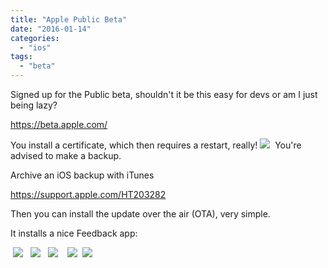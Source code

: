 ```yaml
---
title: "Apple Public Beta"
date: "2016-01-14"
categories: 
  - "ios"
tags: 
  - "beta"
---
```


Signed up for the Public beta, shouldn't it be this easy for devs or am I just being lazy?

https://beta.apple.com/

You install a certificate, which then requires a restart, really! [![](images/img_1882.png)](https://alexhedley.files.wordpress.com/2016/01/img_1882.png)  You're advised to make a backup.

Archive an iOS backup with iTunes

https://support.apple.com/HT203282

Then you can install the update over the air (OTA), very simple.

It installs a nice Feedback app:

 [![](images/img_1885.jpeg)](https://alexhedley.files.wordpress.com/2016/01/img_1885.jpeg)   [![](images/img_1884.jpeg)](https://alexhedley.files.wordpress.com/2016/01/img_1884.jpeg)   [![](images/img_1887.png)](https://alexhedley.files.wordpress.com/2016/01/img_1887.png)    [![](images/img_1886.png)](https://alexhedley.files.wordpress.com/2016/01/img_1886.png)  [![](images/img_1888.png)](https://alexhedley.files.wordpress.com/2016/01/img_1888.png)
